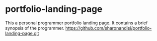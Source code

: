 # portfolio-landing-page
This a personal programmer portfolio landing page. It contains a brief synopsis of the programmer.
https://github.com/sharonandisi/portfolio-landing-page.git
